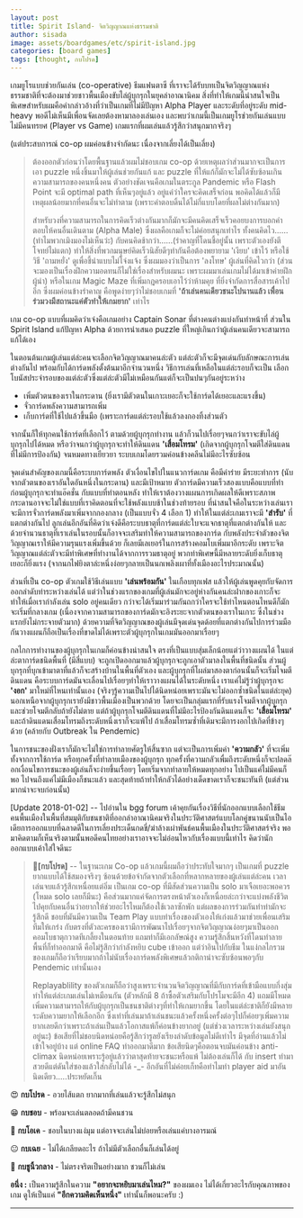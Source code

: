 ```yaml
---
layout: post
title: Spirit Island- จิตวิญญาณแห่งธรรมชาติ
author: sisada
image: assets/boardgames/etc/spirit-island.jpg
categories: [board games]
tags: [thought, กบโปรด]
---
```

เกมยูโรแบบช่วยกันเล่น (co-operative) ธีมแฟนตาซี ที่เราจะได้รับบทเป็นจิตวิญญาณแห่งธรรมชาติที่จะต้องมาช่วยชาวพื้นเมืองขับไล่ผู้บุกรุกในยุคล่าอาณานิคม สิ่งที่ทำให้เกมนี้น่าสนใจเป็นพิเศษสำหรับผมคือคำกล่าวอ้างที่ว่าเป็นเกมที่ไม่มีปัญหา Alpha Player และระดับที่อยู่ระดับ mid-heavy พอดีไม่เห็นมีเพื่อนจัดเลยต้องหามาลองเล่นเอง และพบว่าเกมนี้เป็นเกมยูโรช่วยกันเล่นแบบไม่มีคนทรยศ (Player vs Game) เกมแรกที่ผมเล่นแล้วรู้สึกว่าสนุกมากจริงๆ

(แต่ประสบการณ์ co-op ผมค่อนข้างจำกัดนะ เนื่องจากเลี่ยงได้เป็นเลี่ยง)

> ต้องออกตัวก่อนว่าโดยพื้นฐานแล้วผมไม่ชอบเกม co-op ด้วยเหตุผลว่าส่วนมากจะเป็นการเอา puzzle หนึ่งชิ้นมาให้ผู้เล่นช่วยกันแก้ และ puzzle ที่ให้แก้ก็มักจะไม่ได้ซับซ้อนเกินความสามารถของคนหนึ่งคน ตัวอย่างชัดเจนคือเกมในตระกูล Pandemic หรือ Flash Point จะมี optimal path ที่เห็นๆอยู่แล้ว อยู่แค่ว่าใครจะคิดเสร็จก่อน พอคิดได้แล้วก็มีเหตุผลน้อยมากที่คนอื่นจะไม่ทำตาม (เพราะคำตอบดิ้นได้ไม่กี่แบบโดยที่ผลไม่ต่างกันมาก)
> 
> สำหรับวงที่ความสามารถในการคิดเร็วต่างกันมากก็มักจะมีคนคิดเสร็จเร็วคอยบงการบอกคำตอบให้คนอื่นเดินตาม (Alpha Male) ซึ่งผลคือเกมก็จะไม่ค่อยสนุกเท่าไร ทั้งคนคิดไว......(ทำไมพวกเมิงมองไม่เห็นว่ะ) กับคนคิดช้ากว่า......(รำคาญที่โดนชี้อยู่นั้น เพราะตัวเองยังตีโจทย์ไม่แตก) ทำให้สิ่งที่พวกมนุษย์คิดเร็วนิสัยดีๆทำกันคือต้องพยายาม 'เงียบ' เข้าไว้ หรือใช้วิธี 'ถามหยั่ง' ดูเพื่อชี้นำแบบไม่โจ่งแจ้ง ซึ่งผมมองว่าเป็นการ 'ลงโทษ' ผู้เล่นที่คิดไวกว่า (ส่วนจะมองเป็นเรื่องฝึกความอดทนก็ไม่ใช่เรื่องสำหรับผมนะ เพราะผมมาเล่นเกมไม่ได้มาเข้าค่ายฝึกผู้นำ) หรือในเกม Magic Maze ที่เพิ่มกฎครอบเอาไว้ว่าห้ามคุย ที่ยิ่งจำกัดการสื่อสารเค้าไปอีก ซึ่งผมค่อนข้างรำคาญ คือพูดง่ายๆว่าไม่ชอบเกมที่ **'ถ้าเล่นคนเดียวชนะไปนานแล้ว เพื่อนร่วมวงมีสถานะแค่ตัวทำให้เกมยาก'** เท่าไร


เกม co-op แบบที่ผมคิดว่าเจ๋งคือเกมอย่าง Captain Sonar ที่ต่างคนต่างแบ่งกันทำหน้าที่ ส่วนใน Spirit Island แก้ปัญหา Alpha ด้วยการนำเสนอ puzzle ที่ใหญ่เกินกว่าผู้เล่นคนเดียวจะสามารถแก้ได้เอง

ในตอนต้นเกมผู้เล่นแต่ล่ะคนจะเลือกจิตวิญญาณมาคนล่ะตัว แต่ล่ะตัวก็จะมีจุดเด่นกับลักษณะการเล่นต่างกันไป พร้อมกับได้การ์ดพลังตั้งต้นมาอีกจำนวนหนึ่ง วิธีการเล่นที่เหลือในแต่ล่ะรอบก็จะเป็น เลือกโบนัสประจำรอบของแต่ล่ะตัวซึ่งแต่ล่ะตัวมีไม่เหมือนกันแต่ก็จะเป็นปนๆกันอยู่ระหว่าง
* เพิ่มตัวตนของเราในกระดาน (ยิ่งเรามีตัวตนในเกาะเยอะก็จะใช้การ์ดได้เยอะและแรงขึ้น)
* จั่วการ์ดพลังความสามารถเพิ่ม
* เก็บการ์ดที่ใช้ไปแล้วขึ้นมือ (เพราะการ์ดแต่ล่ะรอบใช้แล้วลงกองทิ้งส่วนตัว


จากนั้นก็ให้ทุกคนใช้การ์ดที่เลือกไว้ ตามด้วยผู้บุกรุกทำงาน แล้วก็วนไปเรื่อยๆจนกว่าเราจะขับไล่ผู้บุกรุกไปได้หมด หรือว่าจนกว่าผู้บุกรุกจะทำให้ดินแดน **'เสื่อมโทรม'** (เกิดจากผู้บุกรุกโจมตีใส่ดินแดนที่ไม่มีการป้องกัน) จนหมดทางเยียวยา ระบบเกมโดยรวมค่อนข้างคลีนไม่มีอะไรซับซ้อน

จุดเด่นสำคัญของเกมนี้คือระบบการ์ดพลัง ตัวเงื่อนไขไปในแนวการ์ดเกม คือมีค่าร่าย มีระยะทำการ (นับจากตัวตนของเราอันใดอันหนึ่งในกระดาน) และมีเป้าหมาย ตัวการ์ดมีความเร็วสองแบบคือแบบที่ทำก่อนผู้บุกรุกจะทำแอ๊คชั่น กับแบบที่ทำตอนหลัง ทำให้เราต้องวางแผนการเกิดผลให้ดีเพราะสภาพกระดานอาจจะไม่ใช่แบบที่เราคิดตอนที่จะใช้พลังแบบช้าในช่วงท้ายรอบ ที่น่าสนใจคือในระหว่างเล่นเราจะมีการจั่วการ์ดพลังมาเพิ่มจากกองกลาง (เป็นแบบจั่ว 4 เลือก 1) ทำให้ในแต่ล่ะเกมเราจะมี **'สำรับ'** ที่แตกต่างกันไป ลูกเล่นอีกอันที่คิดว่าเจ๋งดีคือระบบธาตุที่การ์ดแต่ล่ะใบจะแจกธาตุที่แตกต่างกันให้ และด้วยจำนวนธาตุที่เราเล่นในรอบนั้นก็อาจจะเสริมทำให้ความสามารถของการ์ด กับพลังประจำตัวของจิตวิญญาณเราให้มีความรุนแรงเพิ่มขึ้นด้วย ก็เลยมีเลเยอร์ในการสร้างคอมโบเพิ่มมาอีกระดับ เพราะจิตวิญญาณแต่ล่ะตัวจะมีท่าพิเศษที่ทำงานได้จากการรวมธาตุอยู่ พวกท่าพิเศษนี้มีหลายระดับยิ่งเก็บธาตุเยอะก็ยิ่งแรง (จากนกไฟยิงตาล่ะหนึ่งง่อยๆกลายเป็นนกเพลิงเผาที่ทั้งเมืองอะไรประมาณนั้น)


ส่วนที่เป็น co-op ตัวเกมใช้วิธีเล่นแบบ **'เล่นพร้อมกัน'** ในเกือบทุกเฟส แล้วให้ผู้เล่นพูดคุยกับจัดการออกลำดับท่าระหว่างเล่นได้ แต่ว่าในช่วงแรกของเกมที่ผู้เล่นมักจะอยู่ห่างกันคนล่ะฝากของเกาะก็จะทำให้เมื่อเรากำลังเล่น solo อยู่คนเดียว กว่าจะได้เริ่มมาร่วมกันถกว่าใครจะใช้ท่าไหนตอนไหนดีก็มักจะเริ่มที่กลางเกม (เนื่องจากความสามารถของการ์ดมักจะอิงระยะจากตัวตนของเราในเกาะ ซึ่งในช่วงแรกยังไม่กระจายตัวมาก) ด้วยความที่จิตวิญญาณของผู้เล่นมีจุดเด่นจุดด้อยที่แตกต่างกันไปการร่วมมือกันวางแผนก็ถือเป็นเรื่องที่ขาดไม่ได้เพราะตัวผู้บุกรุกในเกมมันออกมาเรื่อยๆ

กลไกการทำงานของผู้บุกรุกในเกมก็ค่อนข้างน่าสนใจ ตรงที่เป็นแบบสุ่มเล็กน้อยแต่ว่าวางแผนได้ ในแต่ล่ะตาการ์ดชนิดพื้นที่ (มีสี่แบบ) จะถูกเปิดออกมาแล้วผู้บุกรุกจะถูกเอาตัวมาลงในพื้นที่ชนิดนั้น ส่วนผู้บุกรุกที่บุกเข้ามาตาที่แล้วก็จะสร้างบ้านในพื้นที่ตัวเอง และผู้บุกรุกที่โผล่มาสองตาก่อนนั้นก็จะเริ่มโจมตีดินแดน คือระบบการ์ดมันจะเลื่อนไปเรื่อยๆทำให้เราวางแผนได้ในระดับหนึ่ง เราแค่ไม่รู้ว่าผู้บุกรุกจะ **'งอก'** มาใหม่ที่ไหนเท่านั้นเอง (จริงๆรู้ความเป็นไปได้นิดหน่อยเพราะมันจะไม่ออกซ้ำชนิดในแต่ล่ะยุค) นอกเหนือจากผู้บุกรุกเรายังมีชาวพื้นเมืองเป็นพวกด้วย โดยจะเป็นกลุ่มแรกที่รับแรงโจมตีจากผู้บุกรุก และช่วยโจมตีกลับถ้ายังไม่ตาย แต่ถ้าผู้บุกรุกโจมตีดินแดนที่ไม่มีอะไรป้องกันดินแดนก็จะ **'เสื่อมโทรม'** และถ้าดินแดนเสื่อมโทรมถึงระดับหนึ่งเราก็จะแพ้ไป ถ้าเสื่อมโทรมซ้ำที่เดิมจะมีการงอกไปเกิดที่ข้างๆด้วย (คล้ายกับ Outbreak ใน Pendemic)

ในการชนะของฝั่งเราก็มักจะไม่ใช่การทำลายศัตรูให้สิ้นซาก แต่จะเป็นการเพิ่มค่า **'ความกลัว'** ที่จะเพิ่มทั้งจากการใช้การ์ด หรือทุกครั้งที่ทำลายเมืองของผู้บุกรุก ทุกครั้งที่ความกลัวเพื่มถึงระดับหนึ่งก็จะปลดล๊อกเงื่อนไขการชนะของผู้เล่นก็จะง่ายขึ้นเรื่อยๆ โดยเริ่มจากทำลายให้หมดทุกอย่าง ไปเป็นแค่ไม่มีคนก็พอ ไปจนถึงแค่ไม่มีเมืองก็ชนะแล้ว และสุดท้ายถ้าทำให้กลัวได้อย่างเด็ดขาดเราก็จะชนะทันที (แต่ส่วนมากน่าจะจบก่อนนั้น)

[Update 2018-01-02] -- ไปอ่านใน bgg forum เค้าคุยกันเรื่องวิธีที่นักออกแบบเลือกใช้ธีมคนพื้นเมืองในพื้นที่สมมุติกับชนชาติที่ออกล่าอาณานิคมจริงในประวัติศาสตร์แบบโลกคู่ขนานนับเป็นไอเดียการออกแบบที่ฉลาดดีในการเลี่ยงประเด็นกดขี่/ฆ่าล้างเผ่าพันธ์คนพื้นเมืองในประวัติศาสตร์จริง พอมาคิดตามก็เห็นจริงตามนั้นพอดีคนไทยอย่างเราอาจจะไม่อ่อนไหวกับเรื่องแบบนี้เท่าไร คิดว่านักออกแบบเค้าใส่ใจดีนะ

> 🐸**[กบโปรด]** -- ในฐานะเกม Co-op แล้วเกมนี้ผมถือว่าประทับใจมากๆ เป็นเกมที่ puzzle ยากแบบได้ใช้สมองจริงๆ ซ้อนด้วยข้อจำกัดจากตัวเลือกที่หลากหลายของผู้เล่นแต่ล่ะคน เวลาเล่นจบแล้วรู้สึกเหนื่อยแต่อิ่ม เป็นเกม co-op ที่มีสัดส่วนความเป็น solo มาเจือเยอะพอควร (โหมด solo เลยก็มีนะ) คือส่วนมากแค่จัดการตรงหน้าตัวเองก็เหนื่อยล่ะกว่าจะแบ่งพลังชีวิตไปคุยกับคนอื่นว่าอยากให้ช่วยอะไรไหมก็ต้องใช้เวลาซักพัก แต่ผลของการร่วมกันทำท่ามักจะรู้สึกดี ชอบที่มันมีความเป็น Team Play แบบทำเรื่องของตัวเองให้เก่งแล้วมาช่วยเพื่อนเสริมทีมให้เกร่ง กับตรงที่ตัวละครของเรามีการพัฒนาไปเรื่อยๆจากจิตวิญญาณง่อยๆมาเป็นออกคอมโบธาตุกวาดทีเกลี้ยงในตอนท้าย แถมท่าก็มีเอกลัษณ์สูง ความรู้สึกสิ้นหวังที่โดนทำลายพื้นที่ก็ทำออกมาดี คือไม่รู้สึกว่ากำลังหยิบ cube เข้าออก แต่ว่าอินไปกับธีม ในแง่กลไกรวมของเกมก็ถือว่าเรียบมากถ้าไม่นับเรื่องการ์ดพลังพิเศษแล้วกติกาน่าจะซับซ้อนพอๆกับ Pendemic เท่านั้นเอง
> 
> Replayablility ของตัวเกมก็ถือว่าสูงเพราะจำนวนจิตวิญญาณที่มีกับการ์ดที่เข้ามือแบบกึ่งสุ่มทำให้แต่ล่ะเกมเล่นไม่เหมือนกัน (ตัวหลักมี 8 ถ้าซื้อตัวเสริมกับโปรโมจะมีอีก 4) แถมมีโหมดเพิ่มความสามารถให้กับผู้บุกรุกเป็นชนชาติต่างๆที่ทำให้เกมยากขึ้น โดยในแต่ล่ะชาติก็ยังมีหลายระดับความยากให้เลือกอีก ซึ่งเท่าที่เล่นมาถ้าเล่นชนะแล้วครั้งหนึ่งครั้งต่อๆไปก็ค่อยๆเพิ่มความยากเลยดีกว่าเพราะถ้าเล่นเป็นแล้วโอกาสแพ้ก็ค่อนข้างยากอยู่ (แต่ช่วงเวลาระหว่างเล่นยังสนุกอยู่นะ) ข้อเสียที่ไม่ชอบนิดหน่อยคือรู้สึกว่ารูลยังเรียงลำดับข้อมูลไม่ดีเท่าไร มีจุดที่อ่านแล้วไม่เข้าใจอยู่บ้าง แต่ online FAQ ทำออกมาดีมาก ข้อเสียนิดๆคือตอนจบมันค่อนข้าง anti-climax นิดหน่อยเพราะรู้อยู่แล้วว่าตาสุดท้ายจะชนะหรือแพ้ ไม่ต้องเล่นก็ได้ กับ insert ทำมาสวยดีแต่ดันใส่ซองแล้วใส่กลับไม่ได้ -\_- อีกอันที่ไม่ค่อยเก็ทคือทำไมทำ player aid มาอันนิดเดียว.....ประหยัดเกิ๊น


😍 **กบโปรด** - อวยไส้แตก ยากมากที่เล่นแล้วจะรู้สึกไม่สนุก

😁 **กบชอบ** - พร้อมจะเล่นตลอดถ้ามีคนชวน

🙂 **กบโอเค** - ชอบในบางแง่มุม แต่อาจจะเล่นไม่บ่อยหรือเล่นแค่บางอารมณ์

😐 **กบเฉย** - ไม่ได้เกลียดอะไร ถ้าไม่มีตัวเลือกอื่นก็เล่นได้อยู่

🖕 **กบชูนิ้วกลาง** - ไม่ตรงจริตเป็นอย่างมาก ชวนก็ไม่เล่น

**อนึ่ง :** เป็นความรู้สึกในความ **"อยากจะหยิบมาเล่นไหม?"** ของผมเอง ไม่ได้เกี่ยวอะไรกับคุณภาพของเกม ดูให้เป็นแค่ **"อีกความคิดเห็นหนึ่ง"** เท่านั้นก็พอนะครับ :)



---
